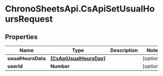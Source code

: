 # ChronoSheetsApi.CsApiSetUsualHoursRequest

## Properties
Name | Type | Description | Notes
------------ | ------------- | ------------- | -------------
**usualHoursData** | [**[CsApiUsualHoursDay]**](CsApiUsualHoursDay.md) |  | [optional] 
**userId** | **Number** |  | [optional] 


